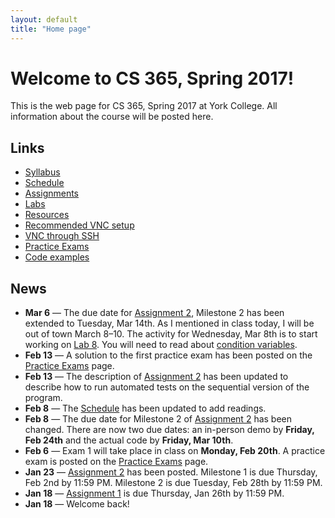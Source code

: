```yaml
---
layout: default
title: "Home page"
---
```


# Welcome to CS 365, Spring 2017!

This is the web page for CS 365, Spring 2017 at York College.  All information about the course will be posted here.

## Links

* [Syllabus](syllabus.html)
* [Schedule](schedule.html)
* [Assignments](assign/index.html)
* [Labs](labs/index.html)
* [Resources](resources.html)
* [Recommended VNC setup](vncSetup.html)
* [VNC through SSH](vncSshTunnel.html)
* [Practice Exams](practice/index.html)
* [Code examples](examples/index.html)

## News

* **Mar 6** &mdash; The due date for [Assignment 2](assign/assign02.html), Milestone 2 has been extended to Tuesday, Mar 14th.  As I mentioned in class today, I will be out of town March 8&ndash;10.  The activity for Wednesday, Mar 8th is to start working on [Lab 8](labs/lab08.html).  You will need to read about [condition variables](lectures/lecture10.html).
* **Feb 13** &mdash; A solution to the first practice exam has been posted on the [Practice Exams](practice/index.html) page.
* **Feb 13** &mdash; The description of [Assignment 2](assign/assign02.html) has been updated to describe how to run automated tests on the sequential version of the program.
* **Feb 8** &mdash; The [Schedule](schedule.html) has been updated to add readings.
* **Feb 8** &mdash; The due date for Milestone 2 of [Assignment 2](assign/assign02.html) has been changed.  There are now two due dates: an in-person demo by **Friday, Feb 24th** and the actual code by **Friday, Mar 10th**.
* **Feb 6** &mdash; Exam 1 will take place in class on **Monday, Feb 20th**.  A practice exam is posted on the [Practice Exams](practice/index.html) page.
* **Jan 23** &mdash; [Assignment 2](assign/assign02.html) has been posted.  Milestone 1 is due Thursday, Feb 2nd by 11:59 PM.  Milestone 2 is due Tuesday, Feb 28th by 11:59 PM.
* **Jan 18** &mdash; [Assignment 1](assign/assign01.html) is due Thursday, Jan 26th by 11:59 PM.
* **Jan 18** &mdash; Welcome back!
